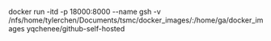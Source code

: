 docker run -itd -p 18000:8000 --name gsh -v /nfs/home/tylerchen/Documents/tsmc/docker_images/:/home/ga/docker_images yqchenee/github-self-hosted

